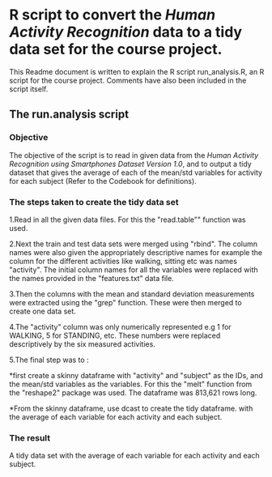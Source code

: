 # R script to convert the *Human Activity Recognition* data to a tidy data set for the course project.

This Readme document is written to explain the R script run_analysis.R, an R script for the course project. Comments have also been included in the script itself.

## The run.analysis script

### Objective
The objective of the script is to read in given data from the *Human Activity Recognition using Smartphones Dataset Version 1.0*, and to output a tidy dataset that gives the average of each of the mean/std variables for activity for each subject (Refer to the Codebook for definitions).

### The steps taken to create the tidy data set

1.Read in all the given data files. For this the "read.table"" function was used.

2.Next the train and test data sets were merged using "rbind". The column names were also given the appropriately descriptive names for example the column for the different activities like walking, sitting etc was names "activity".
The initial column names for all the variables were replaced with the names provided in the "features.txt" data file.

3.Then the columns with the mean and standard deviation measurements were extracted using the "grep" function. These were then merged to create one data set.

4.The "activity" column was only numerically represented e.g 1 for WALKING, 5 for STANDING, etc. These numbers were replaced descriptively by the six measured activities.

5.The final step was to :

*first create a skinny dataframe with "activity" and "subject" as the IDs, and the mean/std variables as the variables. For this the "melt" function from the "reshape2" package was used. The dataframe was 813,621 rows long.

*From the skinny dataframe, use dcast to create the tidy dataframe. with the average of each variable for each activity and each subject.

### The result
A tidy data set with the average of each variable for each activity and each subject.

















